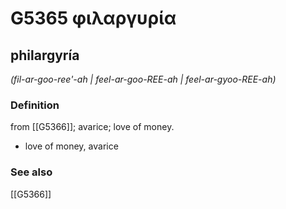# G5365 φιλαργυρία

## philargyría

_(fil-ar-goo-ree'-ah | feel-ar-goo-REE-ah | feel-ar-gyoo-REE-ah)_

### Definition

from [[G5366]]; avarice; love of money.

- love of money, avarice

### See also

[[G5366]]

